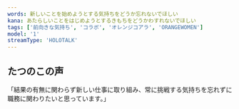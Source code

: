 ```yaml
---
words: 新しいことを始めようとする気持ちをどうか忘れないでほしい
kana: あたらしいことをはじめようとするきもちをどうかわすれないでほしい
tags: ['前向きな気持ち', 'コラボ', 'オレンジコアラ', 'ORANGEWOMEN']
model: '1'
streamType: 'HOLOTALK'
---
```


## たつのこの声

「結果の有無に関わらず新しい仕事に取り組み、常に挑戦する気持ちを忘れずに職務に関わりたいと思っています。」
